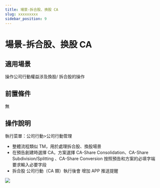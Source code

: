 ```yaml
---
title: 場景-拆合股、换股 CA
slug: xxxxxxxxx
sidebar_position: 9
---
```



# 場景-拆合股、换股 CA

## 適用場景

操作公司行動權益涉及換股/ 拆合股的操作

## 前置條件

無

## 操作說明 

執行菜單：公司行動&gt;公司行動管理

- 整體流程類似 TM，用於處理拆合股、換股場景 
- 在預告創建時選擇 CA，方案選擇 CA-Share Consolidation、CA-Share Subdivision/Splitting 、CA-Share Conversion 按照預告和方案的必填字端要求輸入必要字段
- 拆合股 公司行動（CA 類）執行後會 增加 APP 推送提醒

<img src="/assets/Z9gobvFziow58xxDzPncVMcZnKf.png"/>

